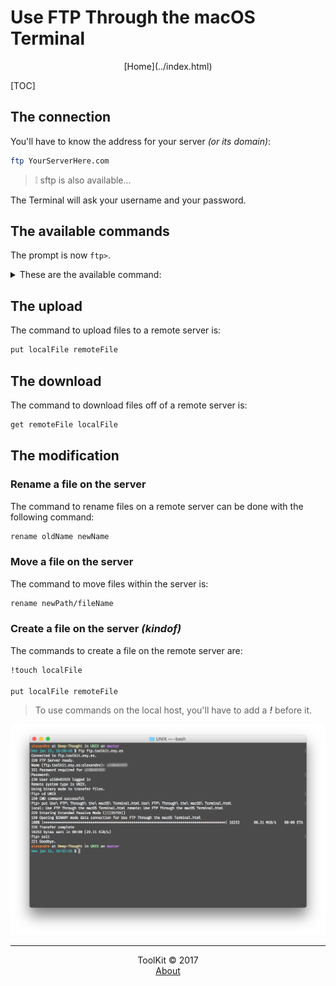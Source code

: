 # Use FTP Through the macOS Terminal
<center>[Home](../index.html)</center>

[TOC]

## The connection
You'll have to know the address for your server _(or its domain)_:

```bash
ftp YourServerHere.com
```
> ❕ sftp is also available...

The Terminal will ask your username and your password.

## The available commands
The prompt is now ```ftp>```.  

<details><summary>These are the available command:</summary>

- The basics:
    - ```ls```, to list the files and directories in the current directory

    - ```cd```, to change of directory

    - ```quit``` or ```exit```, to end your ftp session 

- The upload:
    - ```put```, to upload a file to the server

    - ```mput```, to upload multiple files on the server

- The download:
    - ```get```, to download a file from the server

    - ```mget```, to download multiple files on the server

- The modification:
    - ```mkdir```, to create a new folder

    - ```rename```, to rename/move a file

    - ```delete```, to delete a file
    > You'll have to use ```rm``` if you're using SFTP

    - ```!touch```, to create a file
</details>

## The upload

The command to upload files to a remote server is:

```bash
put localFile remoteFile
```

## The download

The command to download files off of a remote server is:

```bash
get remoteFile localFile
```

## The modification

### Rename a file on the server

The command to rename files on a remote server can be done with the following command:

```bash
rename oldName newName
```

### Move a file on the server

The command to move files within the server is:

```bash
rename newPath/fileName
```

### Create a file on the server _(kindof)_

The commands to create a file on the remote server are:

```bash
!touch localFile

put localFile remoteFile
```

> To use commands on the local host, you'll have to add a _**!**_ before it.

![Preview](../img/UNIX/macOS/FTP.png "Preview")


***

<center>ToolKit © <!--[if IE 8]>2017<![endif]--><!--[if !IE 8]> -->2017 <span id="currentYear"></span><!-- <![endif]--></center><center><a href="https://alexandre-ducobu.com/En">About</a> </center>
